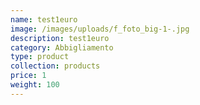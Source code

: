 ```yaml
---
name: test1euro
image: /images/uploads/f_foto_big-1-.jpg
description: test1euro
category: Abbigliamento
type: product
collection: products
price: 1
weight: 100
---
```

